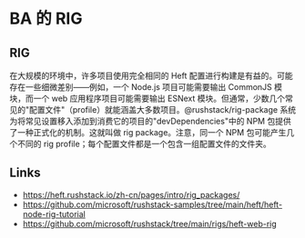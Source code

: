 # BA 的 RIG

## RIG

在大规模的环境中，许多项目使用完全相同的 Heft 配置进行构建是有益的。可能存在一些细微差别——例如，一个 Node.js 项目可能需要输出 CommonJS 模块，而一个 web 应用程序项目可能需要输出 ESNext 模块。但通常，少数几个常见的"配置文件"（profile）就能涵盖大多数项目。@rushstack/rig-package 系统为将常见设置移入添加到消费它的项目的"devDependencies"中的 NPM 包提供了一种正式化的机制。这就叫做 rig package。注意，同一个 NPM 包可能产生几个不同的 rig profile；每个配置文件都是一个包含一组配置文件的文件夹。

## Links

- https://heft.rushstack.io/zh-cn/pages/intro/rig_packages/
- https://github.com/microsoft/rushstack-samples/tree/main/heft/heft-node-rig-tutorial
- https://github.com/microsoft/rushstack/tree/main/rigs/heft-web-rig

